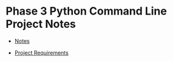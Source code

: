# Phase 3 Python Command Line Project Notes 

- [Notes](notes/notes.md)


- [Project Requirements](https://my.learn.co/courses/653/pages/phase-3-project-cli?module_item_id=95439)


